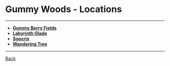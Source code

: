 # Gummy Woods - Locations

---

- **[Gummy Berry Fields](./gummy-berry-fields.md)**
- **[Labyrinth Glade](./labyrinth-glade.md)**
- **[Soocrix](./soocrix.md)**
- **[Wandering Tree](./wondering-tree.md)**

---
[Back](../)